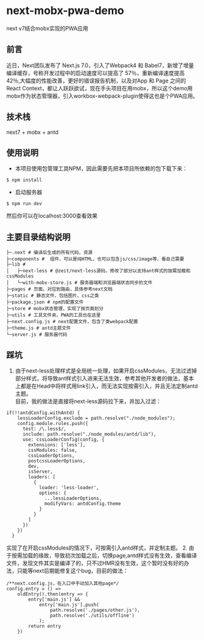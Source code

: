 # next-mobx-pwa-demo
next v7结合mobx实现的PWA应用
## 前言
近日，Next团队发布了 Next.js 7.0，引入了Webpack4 和 Babel7，新增了增量编译缓存，号称开发过程中的启动速度可以提高了 57％，重新编译速度提高 42％,大幅度的性能改善，更好的错误报告机制，以及对App 和 Page 之间的 React Context，都让人跃跃欲试，现在手头项目在用mobx，所以这个demo用mobx作为状态管理器，引入workbox-webpack-plugin使得这也是个PWA应用。
## 技术栈
next7 + mobx + antd


## 使用说明
- 本项目使用包管理工具NPM，因此需要先把本项目所依赖的包下载下来：
```
$ npm install
```

- 启动服务器
```
$ npm run dev
```
然后你可以在localhost:3000查看效果

## 主要目录结构说明
```
├─.next # 编译后生成的所有代码、资源
├─components #  组件，可以是纯HTML，也可以包含js/css/image等，看自己需要
├─lib # 
│   ├─next-less # @zeit/next-less源码，修改了部分以支持ant样式的按需加载和cssModules
│   └─with-mobx-store.js # 服务器端和浏览器端状态同步的文件
├─pages # 页面，对应到路由，具体参考next文档
├─static # 静态文件，包括图片、css之类
├─package.json # npm的配置文件
├─store # mobx状态管理，实现了按页面划分
├─utils # 工具文件夹，PWA的工具也在这里
├─next.config.js # next配置文件，包含了类webpack配置
├─theme.js # antd主题文件
└─server.js # 服务器代码
```
## 踩坑
1. 由于next-less处理样式是全局统一处理，如果开启cssModules，无法过滤掉部分样式，将导致ant样式引入进来无法生效，参考其他开发者的做法，基本上都是在Head中将样式用link引入，而无法实现按需引入，并且无法定制antd主题。  
目前，我的做法是直接将next-less源码拉下来，并加入过滤：

```
if(!!antdConfig.withAntd) {
    lessLoaderConfig.exclude = path.resolve("./node_modules");
    config.module.rules.push({
      test: /\.less$/,
      include: path.resolve("./node_modules/antd/lib"),
      use: cssLoaderConfig(config, {
        extensions: ['less'],
        cssModules: false,
        cssLoaderOptions,
        postcssLoaderOptions,
        dev,
        isServer,
        loaders: [
          {
            loader: 'less-loader',
            options: {
              ...lessLoaderOptions,
              modifyVars: antdConfig.theme
            }
          }
        ]
      })
    })
  }
```
实现了在开启cssModules的情况下，可按需引入antd样式，并定制主题。
2. 由于按需加载的缘故，导致初次加载之后，切换page,antd样式没有生效，查看编译文件，发现文件其实是编译了的，只不过HMR没有生效，这个暂时没有好的办法，只能等next后期能修复这个bug，目前的做法：

```
/**next.config.js，在入口中手动加入其他page*/
config.entry = () =>
	oldEntry().then(entry => {
		entry['main.js'] &&
			entry['main.js'].push(
				path.resolve('./pages/other.js'),
				path.resolve('./utils/offline')
			);
		return entry
	})
```

